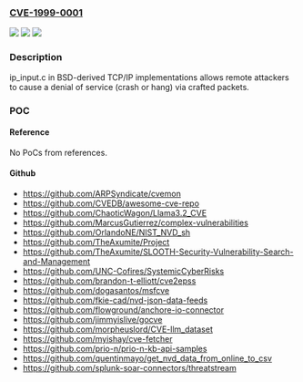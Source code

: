### [CVE-1999-0001](https://cve.mitre.org/cgi-bin/cvename.cgi?name=CVE-1999-0001)
![](https://img.shields.io/static/v1?label=Product&message=n%2Fa&color=blue)
![](https://img.shields.io/static/v1?label=Version&message=n%2Fa&color=blue)
![](https://img.shields.io/static/v1?label=Vulnerability&message=n%2Fa&color=brighgreen)

### Description

ip_input.c in BSD-derived TCP/IP implementations allows remote attackers to cause a denial of service (crash or hang) via crafted packets.

### POC

#### Reference
No PoCs from references.

#### Github
- https://github.com/ARPSyndicate/cvemon
- https://github.com/CVEDB/awesome-cve-repo
- https://github.com/ChaoticWagon/Llama3.2_CVE
- https://github.com/MarcusGutierrez/complex-vulnerabilities
- https://github.com/OrlandoNE/NIST_NVD_sh
- https://github.com/TheAxumite/Project
- https://github.com/TheAxumite/SLOOTH-Security-Vulnerability-Search-and-Management
- https://github.com/UNC-Cofires/SystemicCyberRisks
- https://github.com/brandon-t-elliott/cve2epss
- https://github.com/dogasantos/msfcve
- https://github.com/fkie-cad/nvd-json-data-feeds
- https://github.com/flowground/anchore-io-connector
- https://github.com/jimmyislive/gocve
- https://github.com/morpheuslord/CVE-llm_dataset
- https://github.com/myishay/cve-fetcher
- https://github.com/prio-n/prio-n-kb-api-samples
- https://github.com/quentinmayo/get_nvd_data_from_online_to_csv
- https://github.com/splunk-soar-connectors/threatstream

